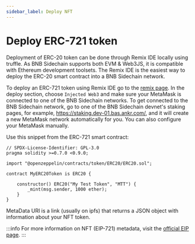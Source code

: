 ```yaml
---
sidebar_label: Deploy NFT
---
```


# Deploy ERC-721 token

Deployment of ERC-20 token can be done through Remix IDE locally using truffle. As BNB Sidechain supports both EVM & Web3JS, it is compatible with Ethereum development toolsets. The Remix IDE is the easiest way to deploy the ERC-20 smart contract into a BNB Sidechain network.

To deploy an ERC-721 token using Remix IDE go to the [remix page](https://remix.ethereum.org/). 
In the deploy section, choose `Injected Web3` and make sure your MetaMask is connected to one of the BNB Sidechain networks. 
To get connected to the BNB Sidechain network, go to one of the BNB Sidechain devnet's staking pages, for example, https://staking.dev-01.bas.ankr.com/, and it will create a new MetaMask network automatically for you. 
You can also configure your MetaMask manually.

Use this snippet from the ERC-721 smart contract:

```
// SPDX-License-Identifier: GPL-3.0
pragma solidity >=0.7.0 <0.9.0;

import "@openzeppelin/contracts/token/ERC20/ERC20.sol";

contract MyERC20Token is ERC20 {

    constructor() ERC20("My Test Token", "MTT") {
        _mint(msg.sender, 1000 ether);
    }
}
```

MetaData URI is a link (usually on ipfs) that returns a JSON object with information about your NFT token.

:::info
For more information on NFT (EIP-721) metadata, visit the [official EIP page](https://github.com/ethereum/EIPs/blob/master/EIPS/eip-721.md).
:::